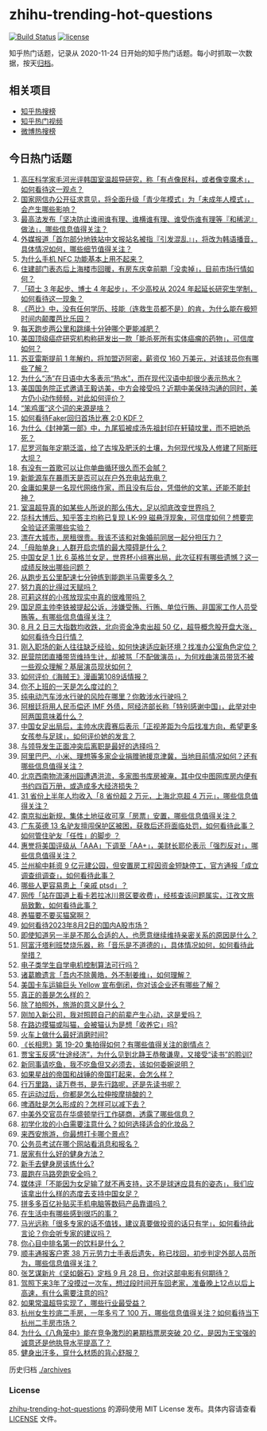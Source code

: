 # zhihu-trending-hot-questions

[![Build Status](https://github.com/justjavac/zhihu-trending-hot-questions/workflows/ci/badge.svg?branch=master)](https://github.com/justjavac/zhihu-trending-hot-questions/actions)
[![license](https://img.shields.io/github/license/justjavac/zhihu-trending-hot-questions)](https://github.com/justjavac/zhihu-trending-hot-questions/blob/master/LICENSE)

知乎热门话题，记录从 2020-11-24
日开始的知乎热门话题。每小时抓取一次数据，按天[归档](./archives)。

## 相关项目

- [知乎热搜榜](https://github.com/justjavac/zhihu-trending-top-search)
- [知乎热门视频](https://github.com/justjavac/zhihu-trending-hot-video)
- [微博热搜榜](https://github.com/justjavac/weibo-trending-hot-search)

## 今日热门话题

<!-- BEGIN -->
<!-- 最后更新时间 Thu Aug 03 2023 09:17:35 GMT+0800 (China Standard Time) -->

1. [高压科学家毛河光评韩国室温超导研究，称「有点像民科，或者像变魔术」，如何看待这一观点？](https://www.zhihu.com/question/615291111)
1. [国家网信办公开征求意见，将全面升级「青少年模式」为「未成年人模式」，会产生哪些影响？](https://www.zhihu.com/question/615200989)
1. [最高法发布「坚决防止谁闹谁有理、谁横谁有理、谁受伤谁有理等『和稀泥』做法」，哪些信息值得关注？](https://www.zhihu.com/question/615221881)
1. [外媒报道「首尔部分地铁站中文报站名被指『引发混乱』」，将改为韩语播音，具体情况如何，哪些细节值得关注？](https://www.zhihu.com/question/614839836)
1. [为什么手机 NFC 功能基本上用不起来？](https://www.zhihu.com/question/610590512)
1. [住建部门表态后上海楼市回暖，有房东庆幸前期「没卖掉」，目前市场行情如何？](https://www.zhihu.com/question/615221874)
1. [「硕士 3 年起步、博士 4 年起步」，不少高校从 2024 年起延长研究生学制，如何看待这一现象？](https://www.zhihu.com/question/615260611)
1. [《芭比》中，没有任何学历、技能（连救生员都不是）的肯，为什么能在极短时间内颠覆芭比乐园？](https://www.zhihu.com/question/614678451)
1. [每天跑步两公里和跳绳十分钟哪个更能减肥？](https://www.zhihu.com/question/610146477)
1. [美国顶级癌症研究机构称研发出一款「能杀死所有实体癌瘤的药物」，可信度如何？](https://www.zhihu.com/question/615246429)
1. [苏亚雷斯提前 1 年解约，将加盟迈阿密，薪资仅 160 万美元，对该球员你有哪些了解？](https://www.zhihu.com/question/615064067)
1. [为什么“汤”在日语中大多表示“热水”，而在现代汉语中却很少表示热水？](https://www.zhihu.com/question/614724516)
1. [美国国务院正式邀请王毅访美，中方会接受吗？近期中美保持沟通的同时，美方仍小动作频频，对此如何评价？](https://www.zhihu.com/question/615319603)
1. [“笨鸡蛋”这个词的来源是啥？](https://www.zhihu.com/question/614394466)
1. [如何看待Faker回归首场比赛 2:0 KDF？](https://www.zhihu.com/question/615252846)
1. [为什么《封神第一部》中，九尾狐被成汤先祖封印在轩辕坟里，而不把她杀死？](https://www.zhihu.com/question/614862201)
1. [尼罗河每年定期泛滥，给了古埃及肥沃的土壤，为何现代埃及人修建了阿斯旺大坝？](https://www.zhihu.com/question/570781944)
1. [有没有一首歌可以让你单曲循环很久而不会腻？](https://www.zhihu.com/question/614971243)
1. [新能源车在暴雨天是否可以在户外充电站充电？](https://www.zhihu.com/question/614836731)
1. [金庸如果是一名现代网络作家，而且没有后台，凭借他的文笔，还能不能封神？](https://www.zhihu.com/question/613605621)
1. [室温超导真的如某些人所说的那么伟大，足以彻底改变世界吗？](https://www.zhihu.com/question/614973005)
1. [华科大博后、知乎答主均称已复现 LK-99 磁悬浮现象，可信度如何？想要完全验证还需哪些实验？](https://www.zhihu.com/question/615044128)
1. [漂在大城市，房租很贵。我该不该和对象婚前同居一起分担压力？](https://www.zhihu.com/question/613869955)
1. [「母胎单身」人群开启恋情的最大障碍是什么？](https://www.zhihu.com/question/614078538)
1. [中国女足 1 比 6 英格兰女足，世界杯小组赛出局，此次征程有哪些遗憾？这一成绩反映出哪些问题？](https://www.zhihu.com/question/615123463)
1. [从跑步五公里配速七分钟练到能跑半马需要多久？](https://www.zhihu.com/question/614782571)
1. [努力真的比得过天赋吗？](https://www.zhihu.com/question/612064648)
1. [可莉这样的小孩放现实中真的很难带吗？](https://www.zhihu.com/question/593223101)
1. [国足原主帅李铁被提起公诉，涉嫌受贿、行贿、单位行贿、非国家工作人员受贿等，有哪些信息值得关注？](https://www.zhihu.com/question/615231941)
1. [8 月 2 日三大指数均收跌，北向资金净卖出超 50 亿，超导概念股开盘大涨，如何看待今日行情？](https://www.zhihu.com/question/615189402)
1. [刚入职场的新人往往缺乏经验，如何快速适应新环境？找准办公室角色定位？](https://www.zhihu.com/question/615117484)
1. [民营院团直播带货维持生计，却被骂「不配做演员」，为何戏曲演员带货不被一些观众理解？基层演员现状如何？](https://www.zhihu.com/question/613888386)
1. [如何评价《海贼王》漫画第1089话情报？](https://www.zhihu.com/question/615155143)
1. [你不上班的一天是怎么度过的？](https://www.zhihu.com/question/613871279)
1. [纯电动汽车涉水行驶的风险在哪里？你敢涉水行驶吗？](https://www.zhihu.com/question/482058051)
1. [阿根廷将用人民币偿还 IMF 外债，阿经济部长称「特别感谢中国」，此举对中阿两国意味着什么？](https://www.zhihu.com/question/615186019)
1. [中国女足出局后，主帅水庆霞赛后表示「正视差距为今后找准方向，希望更多女孩参与足球」，如何评价她的发言？](https://www.zhihu.com/question/615123704)
1. [与领导发生正面冲突后离职是最好的选择吗？](https://www.zhihu.com/question/614874566)
1. [阿里巴巴、小米、理想等多家企业捐赠驰援京津冀，当地目前情况如何？还有哪些信息值得关注？](https://www.zhihu.com/question/615205841)
1. [北京西南物流涿州园遭遇洪流，多家图书库房被淹，其中仅中图网库房内便有书约四百万册，或造成多大经济损失？](https://www.zhihu.com/question/615196177)
1. [31 省份上半年人均收入「8 省份超 2 万元，上海北京超 4 万元」，哪些信息值得关注？](https://www.zhihu.com/question/615184750)
1. [南京拟出新规，集体土地征收可享「房票」安置，哪些信息值得关注？](https://www.zhihu.com/question/615204220)
1. [广东英德 13 名驴友擅闯保护区被困，获救后还将面临处罚，如何看待此事？如何管住驴友「任性」的脚步 ？](https://www.zhihu.com/question/615039899)
1. [惠誉将美国评级从「AAA」下调至「AA+」，美财长耶伦表示「强烈反对」，哪些信息值得关注？](https://www.zhihu.com/question/615184767)
1. [兰州榆中耗资 9 亿元建公园，但安置房工程因资金短缺停工，官方通报「成立调查组调查」，如何看待此事？](https://www.zhihu.com/question/615022584)
1. [哪些人更容易患上「亲戚 ptsd」？](https://www.zhihu.com/question/615050041)
1. [网传「站在国道上看卡若拉冰川景区要收费」，经核查该问题属实，江孜文旅局致歉，如何看待此事？](https://www.zhihu.com/question/615006214)
1. [养猫要不要买猫窝啊？](https://www.zhihu.com/question/611130361)
1. [如何看待2023年8月2日的国内A股市场？](https://www.zhihu.com/question/615068352)
1. [即使知道另一半是不那么合适的人，也愿意继续维持亲密关系的原因是什么？](https://www.zhihu.com/question/614069445)
1. [阿富汗塔利班焚烧乐器，称「音乐是不道德的」，具体情况如何，如何看待此举措？](https://www.zhihu.com/question/614831078)
1. [电子类学生自学电机控制算法可行吗？](https://www.zhihu.com/question/586798445)
1. [诸葛瞻遗言「吾内不除黄皓，外不制姜维」，如何理解？](https://www.zhihu.com/question/498751200)
1. [美国卡车运输巨头 Yellow 宣布倒闭，你对该企业还有哪些了解？](https://www.zhihu.com/question/614867492)
1. [真正的善是怎么样的？](https://www.zhihu.com/question/613556099)
1. [除了拍照外，旅游的意义是什么？](https://www.zhihu.com/question/613477565)
1. [刚加入新公司，我对照顾自己的前辈产生心动，这是爱吗？](https://www.zhihu.com/question/613869951)
1. [在路边摸猫或叫猫，会被猫认为是想「收养它」吗?](https://www.zhihu.com/question/612959674)
1. [火车上做什么最好消磨时间?](https://www.zhihu.com/question/610613924)
1. [《长相思》第 19-20 集拍得如何？有哪些值得关注的剧情点？](https://www.zhihu.com/question/615263773)
1. [贾宝玉反感“仕途经济”，为什么见到北静王恭敬谦卑，又接受“读书”的聆训?](https://www.zhihu.com/question/597624922)
1. [新同事请吃鱼，我不吃鱼但又必须去，该如何委婉说明？](https://www.zhihu.com/question/426020815)
1. [如果星战的帝国和战锤的帝国打起来，会怎么样？](https://www.zhihu.com/question/605021765)
1. [行万里路，读万卷书，是先行路呢，还是先读书呢？](https://www.zhihu.com/question/610412754)
1. [在运动过后，你都是怎么拉伸按摩排酸的？](https://www.zhihu.com/question/614286483)
1. [啤酒肚是怎么形成的？怎样可以减下去？](https://www.zhihu.com/question/612876968)
1. [中美外交官员在华盛顿举行工作磋商，透露了哪些信息？](https://www.zhihu.com/question/615184490)
1. [初学化妆的小白需要注意什么？如何选择适合的化妆品？](https://www.zhihu.com/question/612019432)
1. [来西安旅游，你最想打卡哪个景点?](https://www.zhihu.com/question/611365032)
1. [公务员考试在哪个网站看消息和报名？](https://www.zhihu.com/question/292530772)
1. [居家有什么好的健身方法？](https://www.zhihu.com/question/611604171)
1. [新手去健身房该练什么?](https://www.zhihu.com/question/610863522)
1. [晨跑在马路旁跑安全吗？](https://www.zhihu.com/question/610783292)
1. [媒体评「不能因为女足输了就不再支持，这不是球迷应具有的姿态」，我们应该拿出什么样的态度去支持中国女足？](https://www.zhihu.com/question/615224950)
1. [拼多多百亿补贴买手机电脑等数码产品靠谱吗？](https://www.zhihu.com/question/615057422)
1. [在生活中有哪些感到很巧的事？](https://www.zhihu.com/question/298733395)
1. [马光远称「很多专家的话不值钱，建议真要做投资的话只有学」，如何看待此言论？你会听专家的建议吗？](https://www.zhihu.com/question/615020366)
1. [你心目中排名第一的饮料是什么？](https://www.zhihu.com/question/614870429)
1. [顺丰通报客户寄 38 万元劳力士手表后遗失，称已找回，初步判定外部人员所为，哪些信息值得关注？](https://www.zhihu.com/question/615059395)
1. [张艺谋新片《坚如磐石》定档 9 月 28 日，你对这部电影有何期待？](https://www.zhihu.com/question/615198351)
1. [驾照下来3年了没摸过一次车，想过段时间开车回老家，准备晚上12点以后上高速，有什么需要注意的吗?](https://www.zhihu.com/question/611144012)
1. [如果常温超导实现了，哪些行业最受益？](https://www.zhihu.com/question/614675189)
1. [杭州女生抄底二手房，一年多亏了 100 万，哪些信息值得关注？如何看待当下杭州二手房市场？](https://www.zhihu.com/question/615039891)
1. [为什么《八角笼中》能在竞争激烈的暑期档票房突破 20 亿，是因为王宝强的诚意还是他执导水平提高了？](https://www.zhihu.com/question/614850081)
1. [健身出汗多，穿什么材质的背心舒服？](https://www.zhihu.com/question/611954893)

<!-- END -->

历史归档 [./archives](./archives)

### License

[zhihu-trending-hot-questions](https://github.com/justjavac/zhihu-trending-hot-questions)
的源码使用 MIT License 发布。具体内容请查看 [LICENSE](./LICENSE) 文件。
